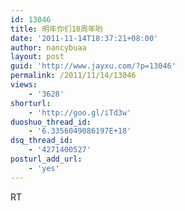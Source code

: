 ```yaml
---
id: 13046
title: 明年你们10周年哟
date: '2011-11-14T18:37:21+08:00'
author: nancybuaa
layout: post
guid: 'http://www.jayxu.com/?p=13046'
permalink: /2011/11/14/13046
views:
    - '3628'
shorturl:
    - 'http://goo.gl/iTd3w'
duoshuo_thread_id:
    - '6.3356049086197E+18'
dsq_thread_id:
    - '4271400527'
posturl_add_url:
    - 'yes'
---
```


RT